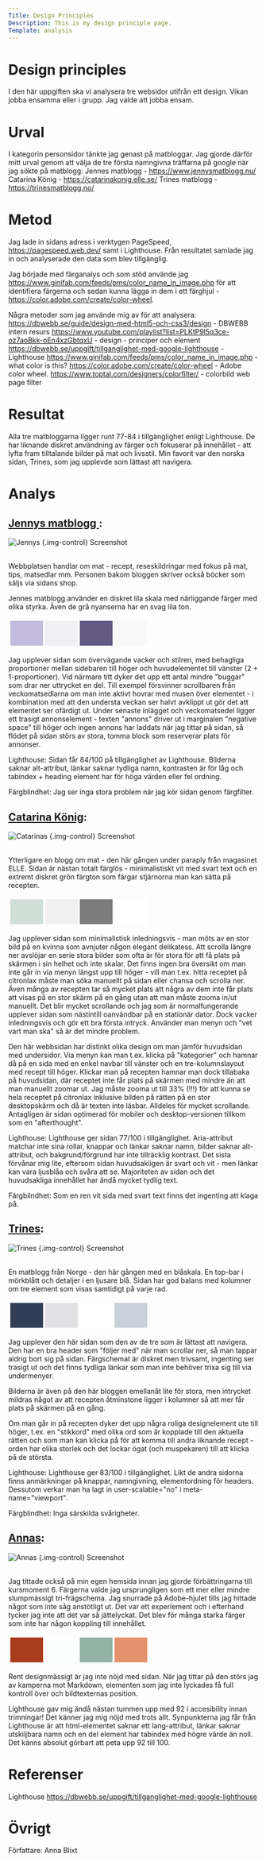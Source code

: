```yaml
---
Title: Design Principles
Description: This is my design principle page.
Template: analysis
---
```


# Design principles

I den här uppgiften ska vi analysera tre websidor utifrån ett design. Vikan jobba ensamma eller i grupp. Jag valde att jobba ensam.

# Urval

I kategorin personsidor tänkte jag genast på matbloggar. Jag gjorde därför mitt urval genom att välja de tre första namngivna träffarna på google när jag sökte på matblogg: 
Jennes matblogg - https://www.jennysmatblogg.nu/
Catarina König - https://catarinakonig.elle.se/
Trines matblogg - https://trinesmatblogg.no/

# Metod
Jag lade in sidans adress i verktygen PageSpeed, https://pagespeed.web.dev/ samt i Lighthouse. Från resultatet samlade jag in och analyserade den data som blev tillgänglig.

Jag började med färganalys och som stöd använde jag https://www.ginifab.com/feeds/pms/color_name_in_image.php för att identifiera färgerna och sedan kunna lägga in dem i ett färghjul - https://color.adobe.com/create/color-wheel. 

Några metoder som jag använde mig av för att analysera: 
https://dbwebb.se/guide/design-med-html5-och-css3/design - DBWEBB intern resurs
https://www.youtube.com/playlist?list=PLKtP9l5q3ce-oz7aoBkk-oEn4xzGbtqxU - design - principer och element
https://dbwebb.se/uppgift/tillganglighet-med-google-lighthouse - Lighthouse
https://www.ginifab.com/feeds/pms/color_name_in_image.php - what color is this?
https://color.adobe.com/create/color-wheel - Adobe color wheel.
https://www.toptal.com/designers/colorfilter/ - colorbild web page filter

# Resultat

Alla tre matbloggarna ligger runt 77-84 i tillgänglighet enligt Lighthouse. De har liknande diskret användning av färger och fokuserar på innehållet - att lyfta fram tilltalande bilder på mat och livsstil. Min favorit var den norska sidan, Trines, som jag upplevde som lättast att navigera. 

# Analys
## [Jennys matblogg ](https://www.jennysmatblogg.nu/): 
![Jennys](%assets_url%/img/design/jennys.jpg) {.img-control} Screenshot<br>
<br>

Webbplatsen handlar om mat - recept, reseskildringar med fokus på mat, tips, matsedlar mm. Personen bakom bloggen skriver också böcker som säljs via sidans shop. 

Jennes matblogg använder en diskret lila skala med närliggande färger med olika styrka. Även de grå nyanserna har en svag lila ton. 

<table style="border-spacing: 4px; border-collapse: separate">
<tr>
<td style="height: 50px; width: 50px; background-color: #c2bbdc">
<td style="height: 50px; width: 50px; background-color: #f0eff3">
<td style="height: 50px; width: 50px; background-color: #635b82">
<td style="height: 50px; width: 50px; background-color: #f9f9f9">
</tr>
</table>

Jag upplever sidan som övervägande vacker och stilren, med behagliga proportioner mellan sidebaren till höger och huvudelementet till vänster (2 + 1-proportioner). Vid närmare titt dyker det upp ett antal mindre "buggar" som drar ner uttrycket en del. Till exempel försvinner scrollbaren från veckomatsedlarna om man inte aktivt hovrar med musen över elementet - i kombination med att den understa veckan ser halvt avklippt ut gör det att elementet ser ofärdigt ut. Under senaste inlägget och veckomatsedel ligger ett trasigt annonselement - texten "annons" driver ut i marginalen "negative space" till höger och ingen annons har laddats när jag tittar på sidan, så flödet på sidan störs av stora, tomma block som reserverar plats för annonser.

Lighthouse: 
Sidan får 84/100 på tillgänglighet av Lighthouse. Bilderna saknar alt-attribut, länkar saknar tydliga namn, kontrasten är för låg och tabindex + heading element har för höga värden eller fel ordning. 

Färgblindhet: 
Jag ser inga stora problem när jag kör sidan genom färgfilter. 

## [Catarina König](https://catarinakonig.elle.se/):
![Catarinas](%assets_url%/img/design/catarinas.jpg) {.img-control} Screenshot<br>
<br>

Ytterligare en blogg om mat - den här gången under paraply från magasinet ELLE. Sidan är nästan totalt färglös - minimalistiskt vit med svart text och en extremt diskret grön färgton som färgar stjärnorna man kan sätta på recepten. 

<table style="border-spacing: 4px; border-collapse: separate">
<tr>
<td style="height: 50px; width: 50px; background-color: #d0dfd8">
<td style="height: 50px; width: 50px; background-color: #f0f0f0">
<td style="height: 50px; width: 50px; background-color: #7c7c7c">
<td style="height: 50px; width: 50px; background-color: #ffffff">
</tr>
</table>

Jag upplever sidan som minimalistisk inledningsvis - man möts av en stor bild på en kvinna som avnjuter någon elegant delikatess. Att scrolla längre ner avslöjar en serie stora bilder som ofta är för stora för att få plats på skärmen i sin helhet och inte skalar. Det finns ingen bra översikt om man inte går in via menyn längst upp till höger - vill man t.ex. hitta receptet på citronlax måste man söka manuellt på sidan eller chansa och scrolla ner. Även många av recepten tar så mycket plats att några av dem inte får plats att visas på en stor skärm på en gång utan att man måste zooma in/ut manuellt. Det blir mycket scrollande och jag som är normalfungerande upplever sidan som nästintill oanvändbar på en stationär dator. Dock vacker inledningsvis och gör ett bra första intryck. Använder man menyn och "vet vart man ska" så är det mindre problem. 

Den här webbsidan har distinkt olika design om man jämför huvudsidan med undersidor. Via menyn kan man t.ex. klicka på "kategorier" och hamnar då på en sida med en enkel navbar till vänster och en tre-kolumnslayout med recept till höger. Klickar man på recepten hamnar man dock tillabaka på huvudsidan, där receptet inte får plats på skärmen med mindre än att man manuellt zoomar ut. Jag måste zooma ut till 33% (!!!) för att kunna se hela receptet på citronlax inklusive bilden på rätten på en stor desktopskärm och då är texten inte läsbar. Alldeles för mycket scrollande. Antagligen är sidan optimerad för mobiler och desktop-versionen tillkom som en "afterthought".

Lighthouse: 
Lighthouse ger sidan 77/100 i tillgänglighet. Aria-attribut matchar inte sina rollar, knappar och länkar saknar namn, bilder saknar alt-attribut, och bakgrund/förgrund har inte tillräcklig kontrast. Det sista förvånar mig lite, eftersom sidan huvudsakligen är svart och vit - men länkar kan vara ljusblåa och svåra att se. Majoriteten av sidan och det huvudsakliga innehållet har ändå mycket tydlig text.

Färgbilndhet: 
Som en ren vit sida med svart text finns det ingenting att klaga på.

## [Trines](https://www.ginifab.com/feeds/pms/color_name_in_image.php):
![Trines](%assets_url%/img/design/trines.jpg) {.img-control} Screenshot<br>
<br>

En matblogg från Norge - den här gången med en blåskala. En top-bar i mörkblått och detaljer i en ljusare blå. Sidan har god balans med kolumner om tre element som visas samtidigt på varje rad.

<table style="border-spacing: 4px; border-collapse: separate">
<tr>
<td style="height: 50px; width: 50px; background-color: #323e56">
<td style="height: 50px; width: 50px; background-color: #e1e1e3">
<td style="height: 50px; width: 50px; background-color: #ffffff">
<td style="height: 50px; width: 50px; background-color: #c9d1da">
</tr>
</table>

Jag upplever den här sidan som den av de tre som är lättast att navigera. Den har en bra header som "följer med" när man scrollar ner, så man tappar aldrig bort sig på sidan. Färgschemat är diskret men trivsamt, ingenting ser trasigt ut och det finns tydliga länkar som man inte behöver trixa sig till via undermenyer. 

Bilderna är även på den här bloggen emellanåt lite för stora, men intrycket mildras något av att recepten åtminstone ligger i kolumner så att mer får plats på skärmen på en gång. 

Om man går in på recepten dyker det upp några roliga designelement ute till höger, t.ex. en "stikkord" med olika ord som är kopplade till den aktuella rätten och som man kan klicka på för att komma till andra liknande recept - orden har olika storlek och det lockar ögat (och muspekaren) till att klicka på de största.

Lighthouse:
Lighthouse ger 83/100 i tillgänglighet. Likt de andra sidorna finns anmärkningar på knappar, namngivning, elementordning för headers. Dessutom verkar man ha lagt in user-scalable="no" i meta-name="viewport".

Färgblindhet: 
Inga särskilda svårigheter.

## [Annas](http://www.student.bth.se/~anbx22/dbwebb-kurser/design/me/portfolio):
![Annas](%assets_url%/img/design/annasold.jpg) {.img-control} Screenshot<br>
<br>

Jag tittade också på min egen hemsida innan jag gjorde förbättringarna till kursmoment 6. Färgerna valde jag ursprungligen som ett mer eller mindre slumpmässigt tri-frägschema. Jag snurrade på Adobe-hjulet tills jag hittade något som inte såg anstötligt ut. Det var ett experiement och i efterhand tycker jag inte att det var så jättelyckat. Det blev för många starka färger som inte har någon koppling till innehållet.

<table style="border-spacing: 4px; border-collapse: separate">
<tr>
<td style="height: 50px; width: 50px; background-color: #a93c1d">
<td style="height: 50px; width: 50px; background-color: #feffff">
<td style="height: 50px; width: 50px; background-color: #95b2a6">
<td style="height: 50px; width: 50px; background-color: #e4926c">
</tr>
</table>

Rent designmässigt är jag inte nöjd med sidan. När jag tittar på den störs jag av kamperna mot Markdown, elementen som jag inte lyckades få full kontroll över och bildtexternas position.

Lighthouse gav mig ändå nästan tummen upp med 92 i accesibility innan trimningar! Det känner jag mig nöjd med trots allt. Synpunkterna jag får från Lighthouse är att html-elementet saknar ett lang-attribut, länkar saknar utskiljbara namn och en del element har tabindex med högre värde än noll. Det känns absolut görbart att peta upp 92 till 100.

# Referenser

Lighthouse https://dbwebb.se/uppgift/tillganglighet-med-google-lighthouse

# Övrigt

Författare: Anna Blixt
